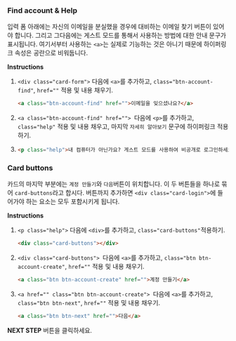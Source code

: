 ### Find account & Help

입력 폼 아래에는 자신의 이메일을 분실했을 경우에 대비하는 이메일 찾기 버튼이 있어야 합니다. 그리고 그다음에는 게스트 모드를 통해서 사용하는 방법에 대한 안내 문구가 표시됩니다. 여기서부터 사용하는 `<a>`는 실제로 기능하는 것은 아니기 때문에 하이퍼링크 속성은 공란으로 비워둡니다.

**Instructions**

1. `<div class="card-form">` 다음에 `<a>`를 추가하고, `class="btn-account-find"`, `href=""` 적용 및 내용 채우기. 

   ```html
   <a class="btn-account-find" href="">이메일을 잊으셨나요?</a>
   ```

2. `<a class="btn-account-find" href=""> `다음에 `<p>`를 추가하고, `class="help"` 적용 및 내용 채우고, 마지막 `자세히 알아보기` 문구에 하이퍼링크 적용하기.

1. ```html
   <p class="help">내 컴퓨터가 아닌가요? 게스트 모드를 사용하여 비공개로 로그인하세요. <a href="">자세히 알아보기</a></p>
   ```



### Card buttons

카드의 마지막 부분에는 `계정 만들기`와 `다음`버튼이 위치합니다. 이 두 버튼들을 하나로 묶어 `card-buttons`라고 합시다. 버튼까지 추가하면 `<div class="card-login">`에 들어가야 하는 요소는 모두 포함시키게 됩니다.

**Instructions**

1. `<p class="help">` 다음에 `<div>`를 추가하고, `class="card-buttons"`적용하기. 

   ```html
   <div class="card-buttons"></div>
   ```

2. `<div class="card-buttons"> `다음에 `<a>`를 추가하고, `class="btn btn-account-create"`, `href=""` 적용 및 내용 채우기.

   ```html
   <a class="btn btn-account-create" href="">계정 만들기</a>
   ```

3. `<a href="" class="btn btn-account-create"> `다음에 `<a>`를 추가하고, `class="btn btn-next"`, `href=""` 적용 및 내용 채우기.

   ```html
   <a class="btn btn-next" href="">다음</a>
   ```






**NEXT STEP** 버튼을 클릭하세요.